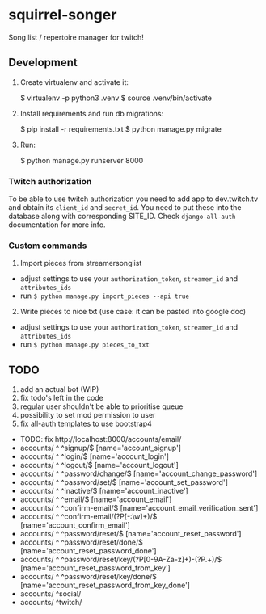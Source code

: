 # squirrel-songer

Song list / repertoire manager for twitch!


## Development

1. Create virtualenv and activate it:

    $ virtualenv -p python3 .venv
    $ source .venv/bin/activate

2. Install requirements and run db migrations:

    $ pip install -r requirements.txt
    $ python manage.py migrate

3. Run:

    $ python manage.py runserver 8000

### Twitch authorization

To be able to use twitch authorization you need to add
app to dev.twitch.tv and obtain its `client_id` and `secret_id`.
You need to put these into the database along with corresponding SITE_ID.
Check `django-all-auth` documentation for more info.


### Custom commands

1. Import pieces from streamersonglist

* adjust settings to use your `authorization_token`, `streamer_id` and
`attributes_ids`
* run `$ python manage.py import_pieces --api true`

2. Write pieces to nice txt (use case: it can be pasted into google doc)

* adjust settings to use your `authorization_token`, `streamer_id` and
`attributes_ids`
* run `$ python manage.py pieces_to_txt`


## TODO

1. add an actual bot (WIP)
2. fix todo's left in the code
3. regular user shouldn't be able to prioritise queue
4. possibility to set mod permission to user
5. fix all-auth templates to use bootstrap4

* TODO: fix http://localhost:8000/accounts/email/
* accounts/ ^ ^signup/$ [name='account_signup']
* accounts/ ^ ^login/$ [name='account_login']
* accounts/ ^ ^logout/$ [name='account_logout']
* accounts/ ^ ^password/change/$ [name='account_change_password']
* accounts/ ^ ^password/set/$ [name='account_set_password']
* accounts/ ^ ^inactive/$ [name='account_inactive']
* accounts/ ^ ^email/$ [name='account_email']
* accounts/ ^ ^confirm-email/$ [name='account_email_verification_sent']
* accounts/ ^ ^confirm-email/(?P<key>[-:\w]+)/$ [name='account_confirm_email']
* accounts/ ^ ^password/reset/$ [name='account_reset_password']
* accounts/ ^ ^password/reset/done/$ [name='account_reset_password_done']
* accounts/ ^ ^password/reset/key/(?P<uidb36>[0-9A-Za-z]+)-(?P<key>.+)/$ [name='account_reset_password_from_key']
* accounts/ ^ ^password/reset/key/done/$ [name='account_reset_password_from_key_done']
* accounts/ ^social/
* accounts/ ^twitch/